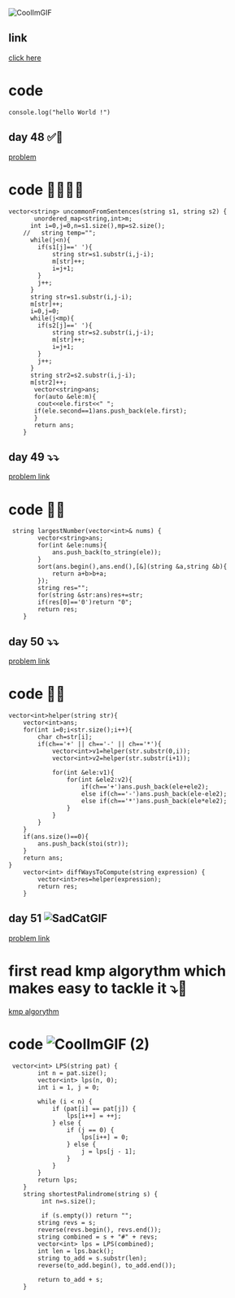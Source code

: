 ![CoolImGIF](https://github.com/user-attachments/assets/3a30d58a-77ea-4275-b46f-02e7dd319a12)
## link
[click here](https://leetcode.com/problems/merge-sorted-array/submissions/1341799842/?envType=study-plan-v2&envId=top-interview-150)

# code
```
console.log("hello World !")
```

## day 48 ✅🚀
[problem](https://leetcode.com/problems/uncommon-words-from-two-sentences/description/?envType=daily-question&envId=2024-09-17)

# code 🧑‍💻🧑‍💻
```
vector<string> uncommonFromSentences(string s1, string s2) {
       unordered_map<string,int>m;
      int i=0,j=0,n=s1.size(),mp=s2.size();
    //   string temp="";
      while(j<n){
        if(s1[j]==' '){
            string str=s1.substr(i,j-i);
            m[str]++;
            i=j+1;
        }
        j++;
      }
      string str=s1.substr(i,j-i);
      m[str]++;
      i=0,j=0;
      while(j<mp){
        if(s2[j]==' '){
            string str=s2.substr(i,j-i);
            m[str]++;
            i=j+1;
        }
        j++;
      }
      string str2=s2.substr(i,j-i);
      m[str2]++;
       vector<string>ans;
       for(auto &ele:m){
        cout<<ele.first<<" ";
       if(ele.second==1)ans.push_back(ele.first);
       }
       return ans;
    }
```

## day 49 ⤵️⤵️
[problem link](https://leetcode.com/problems/largest-number/description/?envType=daily-question&envId=2024-09-18)

# code 🚀💯
```
 string largestNumber(vector<int>& nums) {
        vector<string>ans;
        for(int &ele:nums){
            ans.push_back(to_string(ele));
        }
        sort(ans.begin(),ans.end(),[&](string &a,string &b){
            return a+b>b+a;
        });
        string res="";
        for(string &str:ans)res+=str;
        if(res[0]=='0')return "0";
        return res;
    }
```


## day 50 ⤵️⤵️
[problem link](https://leetcode.com/problems/different-ways-to-add-parentheses/description/?envType=daily-question&envId=2024-09-19)

# code 🚀💯

```
vector<int>helper(string str){
    vector<int>ans;
    for(int i=0;i<str.size();i++){
        char ch=str[i];
        if(ch=='+' || ch=='-' || ch=='*'){
            vector<int>v1=helper(str.substr(0,i));
            vector<int>v2=helper(str.substr(i+1));

            for(int &ele:v1){
                for(int &ele2:v2){
                    if(ch=='+')ans.push_back(ele+ele2);
                    else if(ch=='-')ans.push_back(ele-ele2);
                    else if(ch=='*')ans.push_back(ele*ele2);
                }
            }
        }
    }
    if(ans.size()==0){
        ans.push_back(stoi(str));
    }
    return ans;
}
    vector<int> diffWaysToCompute(string expression) {
        vector<int>res=helper(expression);
        return res;
    }
```

## day 51 ![SadCatGIF](https://github.com/user-attachments/assets/644421a7-81dd-4c0a-a410-2c4835d91232)

[problem link](https://leetcode.com/problems/shortest-palindrome/?envType=daily-question&envId=2024-09-20)

# first read kmp algorythm which makes easy to tackle it ⤵️💯
[kmp algorythm](https://www.geeksforgeeks.org/kmp-algorithm-for-pattern-searching/)

# code ![CoolImGIF (2)](https://github.com/user-attachments/assets/d80ac3ee-5b73-4231-983d-4fabace7b71f)
```
 vector<int> LPS(string pat) {
        int n = pat.size();
        vector<int> lps(n, 0);
        int i = 1, j = 0;

        while (i < n) {
            if (pat[i] == pat[j]) {
                lps[i++] = ++j;
            } else {
                if (j == 0) {
                    lps[i++] = 0;
                } else {
                    j = lps[j - 1];
                }
            }
        }
        return lps;
    }
    string shortestPalindrome(string s) {
         int n=s.size();
      
         if (s.empty()) return "";
        string revs = s;
        reverse(revs.begin(), revs.end());
        string combined = s + "#" + revs;
        vector<int> lps = LPS(combined);
        int len = lps.back(); 
        string to_add = s.substr(len); 
        reverse(to_add.begin(), to_add.end());

        return to_add + s;
    }
```
